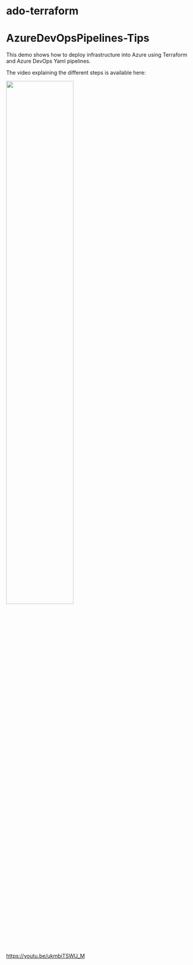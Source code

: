 # ado-terraform
# AzureDevOpsPipelines-Tips

This demo shows how to deploy infrastructure into Azure using Terraform and Azure DevOps Yaml pipelines.

The video explaining the different steps is available here:

<img width="60%" src="https://i.ytimg.com/vi/ukmbiTSWU_M/maxresdefault.jpg">
<a href="https://youtu.be/ukmbiTSWU_M">https://youtu.be/ukmbiTSWU_M</a>
</img>
